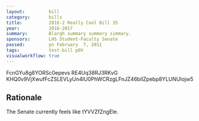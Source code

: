 ```yaml
---
layout:         bill
category:       bills
title:          2016-2 Really Cool Bill 35
year:           2016-2017
summary:        Blargh summary summary simmary.
sponsors:       LHS Student-Faculty Senate
passed:         pn February  7, 2011
tags:           test-bill pOV
visualworkflow: true
---
```



FcnGYu8g8YORSc0epevs RE4Uq38RJ3RKvG KHQ0v9VjXwufFcZSLEVLyUn4IU0PhWCRzgLFnJZ46bIlZpebp8YLUNUIojw5 




Rationale
---------
The Senate currently feels like tYVVZfZngEIe.
